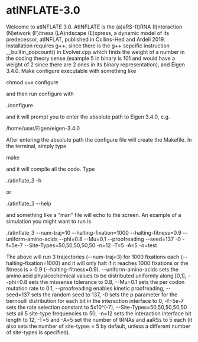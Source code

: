 # atINFLATE-3.0
Welcome to atINFLATE 3.0. AtINFLATE is the (a)aRS-(t)RNA (I)nteraction
(N)etwork (F)itness (LA)ndscape (E)xpress, a dynamic model of its
predecessor, atINFLAT, published in Collins-Hed and Ardell 2019. Installation
requires g++, since there is the g++ sepcific instruction 
__builtin_popcount() in Evolver.cpp which finds the weight of a number in the 
coding theory sense (example 5 in binary is 101 and would have a weight of 2
since there are 2 ones in its binary representation), and Eigen 3.4.0. Make 
configure executable with something like

chmod u+x configure

and then run configure with

./configure

and it will prompt you to enter the absolute path to Eigen 3.4.0, e.g.

/home/user/Eigen/eigen-3.4.0

After entering the absolute path the configure file will create the Makefile.
In the terminal, simply type

make

and it will compile all the code. Type

./atinflate_3 -h

or

./atinflate_3 --help

and something like a "man" file will echo to the screen. An example of
a simulation you might want to run is

./atinflate_3 --num-traj=10 --halting-fixation=1000 --halting-fitness=0.9 --uniform-amino-acids --phi=0.8 --Mu=0.1 --proofreading --seed=137 -0 -f=5e-7 --Site-Types=50,50,50,50,50 -n=12 -T=5 -A=5 -o=test

The above will run 3 trajectories (--num-traj=3) for 1000 fixations each
(--halting-fixation=1000) and it will only halt if it reaches 1000 fixations
or the fitness is > 0.9 (--halting-fitness=0.9). --uniform-amino-acids sets
the amino acid physicochemical values to be distributed uniformly along [0,1],
--phi=0.8 sets the missense tolerance to 0.8, --Mu=0.1 sets the per codon
mutation rate to 0.1, --proofreading enables kinetic proofreading, --seed=137
sets the random seed to 137, -0 sets the p parameter for the bernoulli
distribution for each bit in the interaction interface to 0, -f=5e-7 sets the
rate selection constant to 5x10^(-7), --Site-Types=50,50,50,50,50 sets all
5 site-type frequencies to 50, -n=12 sets the interaction interface bit
length to 12, -T=5 and -A=5 set the number of tRNAs and aaRSs to 5 each (it
also sets the number of site-types = 5 by default, unless a different number
of site-types is specified).
